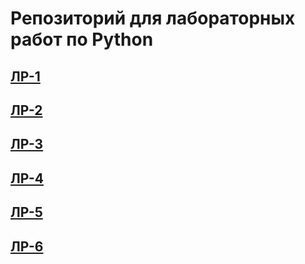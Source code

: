 # Репозиторий для лабораторных работ по Python
## [ЛР-1](https://github.com/A1adriel/Python-Programming/tree/main/ЛР-1)
## [ЛР-2](https://github.com/A1adriel/Python-Programming/tree/main/ЛР-2)
## [ЛР-3](https://github.com/A1adriel/Python-Programming/tree/main/ЛР-3)
## [ЛР-4](https://github.com/A1adriel/Python-Programming/tree/main/ЛР-4)
## [ЛР-5](https://github.com/A1adriel/Python-Programming/tree/main/ЛР-5)
## [ЛР-6](https://github.com/A1adriel/Python-Programming/tree/main/ЛР-6)
